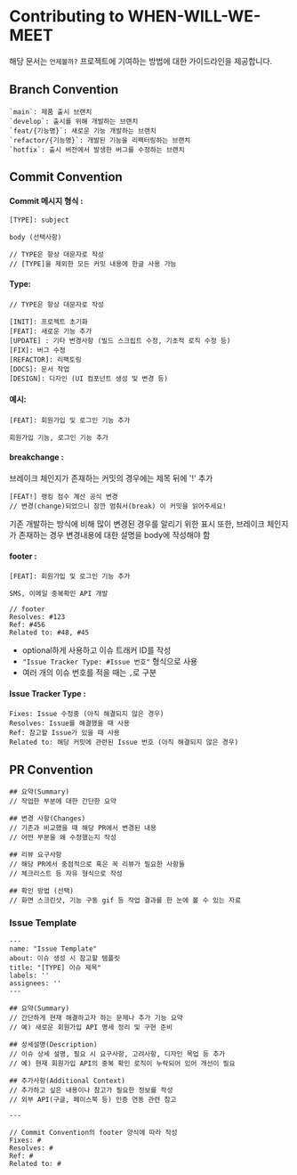 # Contributing to WHEN-WILL-WE-MEET

해당 문서는 `언제볼까?` 프로젝트에 기여하는 방법에 대한 가이드라인을 제공합니다.

## Branch Convention
```
`main`: 제품 출시 브랜치
`develop`: 출시를 위해 개발하는 브랜치
`feat/{기능명}`: 새로운 기능 개발하는 브랜치
`refactor/{기능명}`: 개발된 기능을 리팩터링하는 브랜치
`hotfix`: 출시 버전에서 발생한 버그를 수정하는 브랜치
```

## Commit Convention
#### Commit 메시지 형식 :
```
[TYPE]: subject

body (선택사항)

// TYPE은 항상 대문자로 작성
// [TYPE]을 제외한 모든 커밋 내용에 한글 사용 가능
```

#### Type:
```
// TYPE은 항상 대문자로 작성

[INIT]: 프로젝트 초기화
[FEAT]: 새로운 기능 추가
[UPDATE] : 기타 변경사항 (빌드 스크립트 수정, 기초적 로직 수정 등)
[FIX]: 버그 수정
[REFACTOR]: 리팩토링
[DOCS]: 문서 작업
[DESIGN]: 디자인 (UI 컴포넌트 생성 및 변경 등)
```

#### 예시:
```
[FEAT]: 회원가입 및 로그인 기능 추가

회원가입 기능, 로그인 기능 추가
```

#### breakchange :
브레이크 체인지가 존재하는 커밋의 경우에는 제목 뒤에 '!' 추가
```
[FEAT!] 랭킹 점수 계산 공식 변경
// 변경(change)되었으니 잠깐 멈춰서(break) 이 커밋을 읽어주세요!
```
기존 개발하는 방식에 비해 많이 변경된 경우를 알리기 위한 표시
또한, 브레이크 체인지가 존재하는 경우 변경내용에 대한 설명을 body에 작성해야 함

#### footer : 
```
[FEAT]: 회원가입 및 로그인 기능 추가

SMS, 이메일 중복확인 API 개발

// footer
Resolves: #123
Ref: #456
Related to: #48, #45
```
- optional하게 사용하고 이슈 트래커 ID를 작성
- `"Issue Tracker Type: #Issue 번호"` 형식으로 사용
- 여러 개의 이슈 번호를 적을 때는 `,`로 구분

#### Issue Tracker Type :
```
Fixes: Issue 수정중 (아직 해결되지 않은 경우)
Resolves: Issue를 해결했을 때 사용
Ref: 참고할 Issue가 있을 때 사용
Related to: 해당 커밋에 관련된 Issue 번호 (아직 해결되지 않은 경우)
```

## PR Convention
```
## 요약(Summary)
// 작업한 부분에 대한 간단한 요약

## 변경 사항(Changes)
// 기존과 비교했을 때 해당 PR에서 변경된 내용
// 어떤 부분을 왜 수정했는지 작성

## 리뷰 요구사항
// 해당 PR에서 중점적으로 혹은 꼭 리뷰가 필요한 사항들
// 체크리스트 등 자유 형식으로 작성

## 확인 방법 (선택)
// 화면 스크린샷, 기능 구동 gif 등 작업 결과를 한 눈에 볼 수 있는 자료
```

### Issue Template
```
---
name: "Issue Template"
about: 이슈 생성 시 참고할 템플릿
title: "[TYPE] 이슈 제목"
labels: ''
assignees: ''
---

## 요약(Summary)
// 간단하게 현재 해결하고자 하는 문제나 추가 기능 요약
// 예) 새로운 회원가입 API 명세 정리 및 구현 준비

## 상세설명(Description)
// 이슈 상세 설명, 필요 시 요구사항, 고려사항, 디자인 목업 등 추가
// 예) 현재 회원가입 API의 중복 확인 로직이 누락되어 있어 개선이 필요

## 추가사항(Additional Context)
// 추가하고 싶은 내용이나 참고가 필요한 정보를 작성
// 외부 API(구글, 페이스북 등) 인증 연동 관련 참고

---

// Commit Convention의 footer 양식에 따라 작성
Fixes: #
Resolves: #
Ref: #
Related to: #
```

